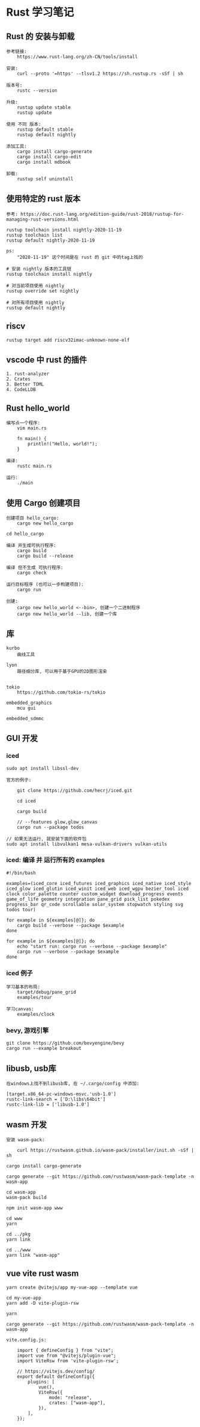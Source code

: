 # Rust 学习笔记

## Rust 的 安装与卸载

    参考链接:
        https://www.rust-lang.org/zh-CN/tools/install

    安装:
        curl --proto '=https' --tlsv1.2 https://sh.rustup.rs -sSf | sh

    版本号:
        rustc --version

    升级:
        rustup update stable
        rustup update

    使用 不同 版本:
        rustup default stable
        rustup default nightly

    添加工具:
        cargo install cargo-generate
        cargo install cargo-edit
        cargo install mdbook

    卸载:
        rustup self uninstall


## 使用特定的 rust 版本

    参考: https://doc.rust-lang.org/edition-guide/rust-2018/rustup-for-managing-rust-versions.html

    rustup toolchain install nightly-2020-11-19
    rustup toolchain list
    rustup default nightly-2020-11-19

    ps:
        "2020-11-19" 这个时间是在 rust 的 git 中的tag上找的

    # 安装 nightly 版本的工具链
    rustup toolchain install nightly

    # 对当前项目使用 nightly
    rustup override set nightly

    # 对所有项目使用 nightly
    rustup default nightly

## riscv

    rustup target add riscv32imac-unknown-none-elf


## vscode 中 rust 的插件

    1. rust-analyzer
    2. Crates
    3. Better TOML
    4. CodeLLDB

## Rust hello_world

    编写点一个程序:
        vim main.rs

        fn main() {
            println!("Hello, world!");
        }

    编译:
        rustc main.rs

    运行:
        ./main

## 使用 Cargo 创建项目

    创建项目 hello_cargo:
        cargo new hello_cargo

    cd hello_cargo

    编译 并生成可执行程序:
        cargo build
        cargo build --release

    编译 但不生成 可执行程序:
        cargo check

    运行目标程序 (也可以一步构建项目):
        cargo run

    创建:
        cargo new hello_world <--bin>, 创建一个二进制程序
        cargo new hello_world --lib, 创建一个库


## 库

    kurbo
        曲线工具

    lyon
        路径细分库, 可以用于基于GPU的2D图形渲染


    tokio
        https://github.com/tokio-rs/tokio

    embedded_graphics
        mcu gui

    embedded_sdmmc

## GUI 开发

### iced

    sudo apt install libssl-dev

    官方的例子:

        git clone https://github.com/hecrj/iced.git

        cd iced

        cargo build

        // --features glow,glow_canvas
        cargo run --package todos

    // 如果无法运行, 就安装下面的软件包
    sudo apt install libvulkan1 mesa-vulkan-drivers vulkan-utils

### iced: 编译 并 运行所有的 examples

    #!/bin/bash

    examples=(iced_core iced_futures iced_graphics iced_native iced_style iced_glow iced_glutin iced_winit iced_web iced_wgpu bezier_tool iced clock color_palette counter custom_widget download_progress events game_of_life geometry integration pane_grid pick_list pokedex progress_bar qr_code scrollable solar_system stopwatch styling svg todos tour)

    for example in ${examples[@]}; do
        cargo build --verbose --package $example
    done

    for example in ${examples[@]}; do
        echo "start run: cargo run --verbose --package $example"
        cargo run --verbose --package $example
    done


### iced 例子

    学习基本的布局:
        target/debug/pane_grid
        examples/tour

    学习canvas:
        examples/clock


### bevy, 游戏引擎

    git clone https://github.com/bevyengine/bevy
    cargo run --example breakout

## libusb, usb库

    在windows上找不到libusb库, 在 ~/.cargo/config 中添加:

    [target.x86_64-pc-windows-msvc.'usb-1.0']
    rustc-link-search = ['D:\libs\64bit']
    rustc-link-lib = ['libusb-1.0']

## wasm 开发

    安装 wasm-pack:

        curl https://rustwasm.github.io/wasm-pack/installer/init.sh -sSf | sh

    cargo install cargo-generate

    cargo generate --git https://github.com/rustwasm/wasm-pack-template -n wasm-app

    cd wasm-app
    wasm-pack build

    npm init wasm-app www

    cd www
    yarn

    cd ../pkg
    yarn link

    cd ../www
    yarn link "wasm-app"


## vue vite rust wasm

    yarn create @vitejs/app my-vue-app --template vue

    cd my-vue-app
    yarn add -D vite-plugin-rsw

    yarn

    cargo generate --git https://github.com/rustwasm/wasm-pack-template -n wasm-app

    vite.config.js:

        import { defineConfig } from "vite";
        import vue from "@vitejs/plugin-vue";
        import ViteRsw from 'vite-plugin-rsw';

        // https://vitejs.dev/config/
        export default defineConfig({
            plugins: [
                vue(),
                ViteRsw({
                    mode: "release",
                    crates: ["wasm-app"],
                }),
            ],
        });
